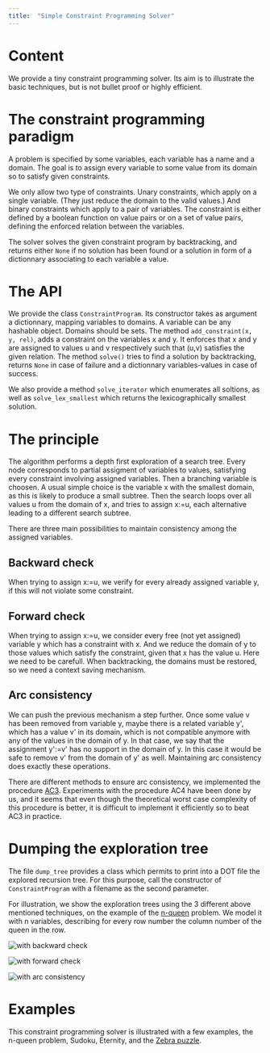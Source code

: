 ```yaml
---
title:  "Simple Constraint Programming Solver"
---
```


# Content

We provide a tiny constraint programming solver. Its aim is to illustrate the basic techniques, but is not bullet proof or highly efficient.

# The constraint programming paradigm

A problem is specified by some variables, each variable has a name and a domain.
The goal is to assign every variable to some value from its domain so to satisfy given constraints.

We only allow two type of constraints. Unary constraints, which apply on a single variable. (They just reduce the domain to the valid values.)  And binary constraints which apply to a pair of variables.  The constraint is either defined by a boolean function on value pairs or on a set of value pairs, defining the enforced relation between the variables.

The solver solves the given constraint program by backtracking, and returns either `None` if no solution has been found or a solution in form of a dictionnary associating to each variable a value.

# The API

We provide the class `ConstraintProgram`. Its constructor takes as argument a dictionnary, mapping variables to domains. A variable can be any hashable object.  Domains should be sets.  The method `add_constraint(x, y, rel)`, adds a constraint on the variables x and y. It enforces that x and y are assigned to values u and v respectively such that (u,v) satisfies the given relation.  The method `solve()` tries to find a solution by backtracking, returns `None` in case of failure and a dictionnary variables-values in case of success.  

We also provide a method `solve_iterator` which enumerates all soltions, as well as `solve_lex_smallest` which returns the lexicographically smallest solution.

# The principle

The algorithm performs a depth first exploration of a search tree. Every node corresponds to partial assigment of variables to values, satisfying every constraint involving assigned variables.  Then a branching variable is choosen. A usual simple choice is the variable x with the smallest domain, as this is likely to produce a small subtree.  Then the search loops over all values u from the domain of x, and tries to assign x:=u, each alternative leading to a different search subtree.

There are three main possibilities to maintain consistency among the assigned variables.

## Backward check

When trying to assign x:=u, we verify for every already assigned variable y, if this will not violate some constraint.

##  Forward check

When trying to assign x:=u, we consider every free (not yet assigned) variable y which has a constraint with x. And we reduce the domain of y to those values which satisfy the constraint, given that x has the value u.
Here we need to be carefull. When backtracking, the domains must be restored, so we need a context saving mechanism.

##  Arc consistency

We can push the previous mechanism a step further. Once some value v has been removed from variable y, maybe there is a related variable y', which has a value v' in its domain, which is not compatible anymore with any of the values in the domain of y. In that case, we say that the assignment y':=v' has no support in the domain of y.  In this case it would be safe to remove v' from the domain of y' as well.   Maintaining arc consistency does exactly these operations.

There are different methods to ensure arc consistency, we implemented the procedure [AC3](https://en.wikipedia.org/wiki/AC-3_algorithm).  Experiments with the procedure AC4 have been done by us, and it seems that even though the theoretical worst case complexity of this procedure is better, it is difficult to implement it efficiently so to beat AC3 in practice.


# Dumping the exploration tree

The file `dump_tree` provides a class which permits to print into a DOT file the explored recursion tree. For this purpose, call the constructor of `ConstraintProgram` with a filename as the second parameter.

For illustration, we show the exploration trees using the 3 different above mentioned techniques, on the example of the [n-queen](https://en.wikipedia.org/wiki/Eight_queens_puzzle) problem.  We model it with n variables, describing for every row number the column number of the queen in the row.


![with backward check](backward.png)

![with forward check](forward.png)

![with arc consistency](arcconsistancy.png)

# Examples

This constraint programming solver is illustrated with a few examples, the n-queen problem, Sudoku, Eternity, and the [Zebra puzzle](https://en.wikipedia.org/wiki/Zebra_Puzzle).
